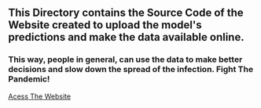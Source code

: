 ## This Directory contains the Source Code of the Website created to upload the model's predictions and make the data available online. 
### This way, people in general, can use the data to make better decisions and slow down the spread of the infection. Fight The Pandemic!
[Acess The Website](https://fightthepandemic.co/)
